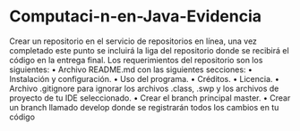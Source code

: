 # Computaci-n-en-Java-Evidencia
Crear un repositorio en el servicio de repositorios en línea, una vez completado este punto se incluirá la liga del repositorio donde se recibirá el código en la entrega final. Los requerimientos del repositorio son los siguientes: • Archivo README.md con las siguientes secciones: • Instalación y configuración. • Uso del programa. • Créditos. • Licencia. • Archivo .gitignore para ignorar los archivos .class, .swp y los archivos de proyecto de tu IDE seleccionado. • Crear el branch principal master. • Crear un branch llamado develop donde se registrarán todos los cambios en tu código
